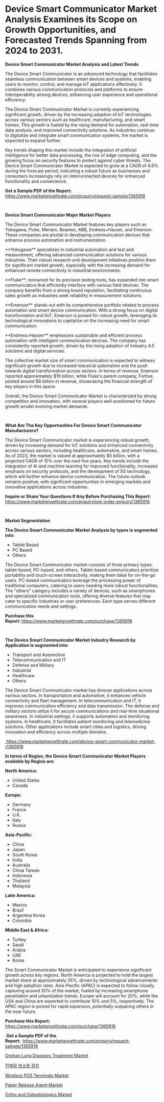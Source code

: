 <p><h1>Device Smart Communicator Market Analysis Examines its Scope on Growth Opportunities, and Forecasted Trends Spanning from 2024 to 2031.</h1></p><p><strong>Device Smart Communicator Market Analysis and Latest Trends</strong></p>
<p><p>The Device Smart Communicator is an advanced technology that facilitates seamless communication between smart devices and systems, enabling users to monitor, control, and manage IoT applications effectively. It combines various communication protocols and platforms to ensure interoperability among devices, enhancing user experience and operational efficiency. </p><p>The Device Smart Communicator Market is currently experiencing significant growth, driven by the increasing adoption of IoT technologies across various sectors such as healthcare, manufacturing, and smart homes. This growth is fueled by the rising demand for automation, real-time data analysis, and improved connectivity solutions. As industries continue to digitalize and integrate smart communication systems, the market is expected to expand further.</p><p>Key trends shaping this market include the integration of artificial intelligence for better data processing, the rise of edge computing, and the growing focus on security features to protect against cyber threats. The Device Smart Communicator Market is expected to grow at a CAGR of 4.6% during the forecast period, indicating a robust future as businesses and consumers increasingly rely on interconnected devices for enhanced functionality and convenience.</p></p>
<p><strong>Get a Sample PDF of the Report:&nbsp;</strong> <a href="https://www.marketgrowthrate.com/enquiry/request-sample/1365918">https://www.marketgrowthrate.com/enquiry/request-sample/1365918</a></p>
<p>&nbsp;</p>
<p><strong>Device Smart Communicator Major Market Players</strong></p>
<p><p>The Device Smart Communicator Market features key players such as Yokogawa, Fluke, Meriam, Beamex, ABB, Endress+Hauser, and Emerson. These companies are pivotal in developing communication devices that enhance process automation and instrumentation.</p><p>**Yokogawa** specializes in industrial automation and test and measurement, offering advanced communication solutions for various industries. Their robust research and development initiatives position them for significant market growth, especially with the increasing demand for enhanced remote connectivity in industrial environments.</p><p>**Fluke**, renowned for its precision testing tools, has expanded into smart communicators that efficiently interface with various field devices. The company benefits from a strong brand reputation, facilitating continuous sales growth as industries seek reliability in measurement solutions.</p><p>**Emerson** stands out with its comprehensive portfolio related to process automation and smart device communication. With a strong focus on digital transformation and IIoT, Emerson is poised for robust growth, leveraging its technological innovations to capitalize on the increasing need for smart communication.</p><p>**Endress+Hauser** emphasizes sustainable and efficient process automation with intelligent communication devices. The company has consistently reported growth, driven by the rising adoption of Industry 4.0 solutions and digital services.</p><p>The collective market size of smart communicators is expected to witness significant growth due to increased industrial automation and the push towards digital transformation across sectors. In terms of revenue, Emerson reported approximately $19 billion, while Fluke's parent company, Fortive, posted around $8 billion in revenue, showcasing the financial strength of key players in this space.</p><p>Overall, the Device Smart Communicator Market is characterized by strong competition and innovation, with several players well-positioned for future growth amidst evolving market demands.</p></p>
<p>&nbsp;</p>
<p><strong>What Are The Key Opportunities For Device Smart Communicator Manufacturers?</strong></p>
<p><p>The Device Smart Communicator market is experiencing robust growth, driven by increasing demand for IoT solutions and enhanced connectivity across various sectors, including healthcare, automotive, and smart homes. As of 2023, the market is valued at approximately $5 billion, with a projected CAGR of 15% over the next five years. Key trends include the integration of AI and machine learning for improved functionality, increased emphasis on security protocols, and the development of 5G technology, which will further enhance device communication. The future outlook remains positive, with significant opportunities in emerging markets and innovative applications across industries.</p></p>
<p><strong>Inquire or Share Your Questions If Any Before Purchasing This Report:</strong> <a href="https://www.marketgrowthrate.com/enquiry/pre-order-enquiry/1365918">https://www.marketgrowthrate.com/enquiry/pre-order-enquiry/1365918</a></p>
<p>&nbsp;</p>
<p><strong>Market Segmentation</strong></p>
<p><strong>The Device Smart Communicator Market Analysis by types is segmented into:</strong></p>
<p><ul><li>Tablet Based</li><li>PC Based</li><li>Others</li></ul></p>
<p><p>The Device Smart Communicator market consists of three primary types: tablet-based, PC-based, and others. Tablet-based communicators prioritize portability and touch-screen interactivity, making them ideal for on-the-go users. PC-based communicators leverage the processing power of traditional computers, catering to users needing more robust functionalities. The "others" category includes a variety of devices, such as smartphones and specialized communication tools, offering diverse features that may cater to specific industries or user preferences. Each type serves different communication needs and settings.</p></p>
<p><strong>Purchase this Report:&nbsp;</strong><a href="https://www.marketgrowthrate.com/purchase/1365918">https://www.marketgrowthrate.com/purchase/1365918</a></p>
<p>&nbsp;</p>
<p><strong>The Device Smart Communicator Market Industry Research by Application is segmented into:</strong></p>
<p><ul><li>Transport and Automotive</li><li>Telecommunication and IT</li><li>Defense and Military</li><li>Industrial</li><li>Healthcare</li><li>Others</li></ul></p>
<p><p>The Device Smart Communicator market has diverse applications across various sectors. In transportation and automotive, it enhances vehicle connectivity and fleet management. In telecommunication and IT, it improves communication efficiency and data transmission. The defense and military sectors utilize it for secure communications and real-time situational awareness. In industrial settings, it supports automation and monitoring systems. In healthcare, it facilitates patient monitoring and telemedicine solutions. Other applications include smart cities and logistics, driving innovation and efficiency across multiple domains.</p></p>
<p><a href="https://www.marketgrowthrate.com/device-smart-communicator-market-r1365918">&nbsp;https://www.marketgrowthrate.com/device-smart-communicator-market-r1365918</a></p>
<p><strong>In terms of Region, the Device Smart Communicator Market Players available by Region are:</strong></p>
<p>
    <p> <strong> North America: </strong>
        <ul>
            <li>United States</li>
            <li>Canada</li>
        </ul>
        </p> 
    <p> <strong> Europe: </strong>
        <ul>
            <li>Germany</li>
            <li>France</li>
            <li>U.K.</li>
            <li>Italy</li>
            <li>Russia</li>
        </ul>
        </p> 
    <p> <strong> Asia-Pacific: </strong>
        <ul>
            <li>China</li>
            <li>Japan</li>
            <li>South Korea</li>
            <li>India</li>
            <li>Australia</li>
            <li>China Taiwan</li>
            <li>Indonesia</li>
            <li>Thailand</li>
            <li>Malaysia</li>
        </ul>
        </p> 
    <p> <strong> Latin America: </strong>
        <ul>
            <li>Mexico</li>
            <li>Brazil</li>
            <li>Argentina Korea</li>
            <li>Colombia</li>
        </ul>
        </p> 
    <p> <strong> Middle East & Africa: </strong>
        <ul>
            <li>Turkey</li>
            <li>Saudi</li>
            <li>Arabia</li>
            <li>UAE</li>
            <li>Korea</li>
        </ul>
    </p>
    </p>
<p><p>The Smart Communicator Market is anticipated to experience significant growth across key regions. North America is projected to hold the largest market share at approximately 35%, driven by technological advancements and high adoption rates. Asia-Pacific (APAC) is expected to follow closely, capturing around 30% of the market, fueled by increasing smartphone penetration and urbanization trends. Europe will account for 20%, while the USA and China are expected to contribute 10% and 5%, respectively. The APAC region is poised for rapid expansion, potentially outpacing others in the near future.</p></p>
<p><strong>Purchase this Report: </strong><a href="https://www.marketgrowthrate.com/purchase/1365918">https://www.marketgrowthrate.com/purchase/1365918</a></p>
<p>&nbsp;<strong>Get a Sample PDF of the Report:&nbsp;&nbsp;</strong><a href="https://www.marketgrowthrate.com/enquiry/request-sample/1365918">https://www.marketgrowthrate.com/enquiry/request-sample/1365918</a></p>
<p><strong></strong></p>
<p><p><a href="https://medium.com/@manuelmann1976/insights-into-orphan-lung-diseases-treatment-market-share-and-competitive-landscape-for-period-from-fbaf45c8fb1b?postPublishedType=repub">Orphan Lung Diseases Treatment Market</a></p><p><a href="https://medium.com/@felipeuckertos/%EC%A0%84%EB%9E%B5%EC%A0%81-%EC%8B%9C%EC%9E%A5-%ED%86%B5%EC%B0%B0%EB%A0%A5-%EA%B8%80%EB%A1%9C%EB%B2%8C-%EC%A0%84%ED%95%B4-%ED%81%B4%EB%A1%9C%EB%A5%B4%ED%99%94-%EC%9E%A5%EC%B9%98-%EC%8B%9C%EC%9E%A5-2024-2031-9f4f38d7c3bc">전해질 염소화 장치</a></p><p><a href="https://www.linkedin.com/pulse/wireless-pos-terminals-market-evolution-global-trends-regional-hbpof">Wireless POS Terminals Market</a></p><p><a href="https://issuu.com/reportprime-2/docs/paper-release-agent-market-size-203_3beda10356c1f5">Paper Release Agent Market</a></p><p><a href="https://medium.com/@manuelmann1976/future-of-ortho-and-osteobiologics-market-global-market-forecast-and-market-trends-2024-2031-2c3a5211e31c?postPublishedType=repub">Ortho and Osteobiologics Market</a></p></p>